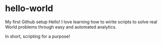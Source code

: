 # hello-world
My first Github setup
Hello!
I love  learning how to wirite scripts to solve real World problems through easy and automated analytics.

In short, scripting for a purpose!
